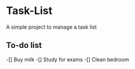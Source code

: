 # Task-List
A simple project to manage a task list

## To-do list
-[] Buy milk
-[] Study for exams
-[] Clean bedroom
